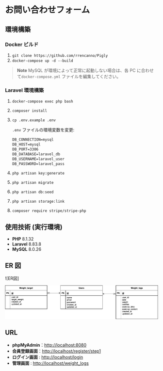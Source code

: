 # お問い合わせフォーム

## 環境構築

### Docker ビルド

1. `git clone https://github.com/rrencanno/Pigly`
2. `docker-compose up -d --build`

> **Note**
> MySQL が環境によって正常に起動しない場合は、各 PC に合わせて`docker-compose.yml` ファイルを編集してください。

### Laravel 環境構築

1. `docker-compose exec php bash`
2. `composer install`
3. `cp .env.example .env`

    `.env` ファイルの環境変数を変更:

    ```
    DB_CONNECTION=mysql
    DB_HOST=mysql
    DB_PORT=3306
    DB_DATABASE=laravel_db
    DB_USERNAME=laravel_user
    DB_PASSWORD=laravel_pass
    ```

4. `php artisan key:generate`
5. `php artisan migrate`
6. `php artisan db:seed`
7. `php artisan storage:link`
8. `composer require stripe/stripe-php`

## 使用技術 (実行環境)

- **PHP** 8.1.32
- **Laravel** 8.83.8
- **MySQL** 8.0.26

## ER 図
![ER図]

![PiGLy](PiGLy.png)

## URL

- **phpMyAdmin**：[http://localhost:8080](http://localhost:8080)
- **会員登録画面**：[http://localhost/register/step1](http://localhost/register/step1)
- **ログイン画面** : [http://localhost/login](http://localhost/login)
- **管理画面** : [http://localhost/weight_logs](http://localhost/weight_logs)
